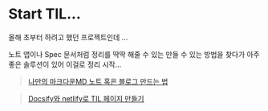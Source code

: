 # Start TIL...


올해 초부터 하려고 했던 프로젝트인데 ...

노트 앱이나 Spec 문서처럼 정리를 딱딱 해줄 수 있는 만들 수 있는 방법을 찾다가 아주 좋은 솔루션이 있어 이걸로 정리 시작...

> [나만의 마크다운MD 노트 혹은 블로그 만드는 법](https://blog.naver.com/yesjin_nav/221435649658)

> [Docsify와 netlify로 TIL 페이지 만들기](https://samsara1019.tistory.com/72?utm_source=pocket_mylist)



